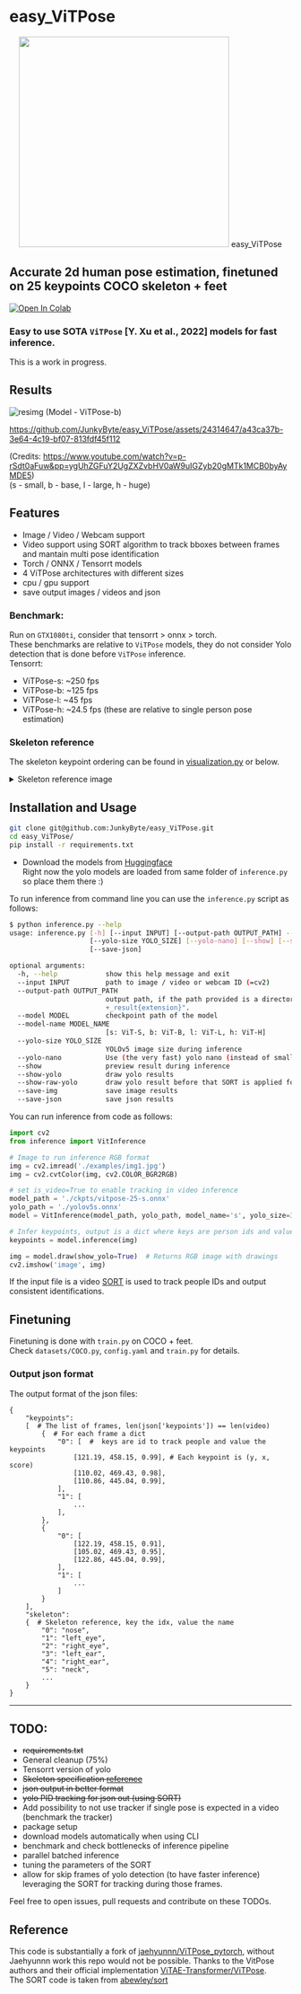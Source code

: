 # easy_ViTPose
<p align="center">
<img src="https://user-images.githubusercontent.com/24314647/236082274-b25a70c8-9267-4375-97b0-eddf60a7dfc6.png" width=375> easy_ViTPose
</p>

## Accurate 2d human pose estimation, finetuned on 25 keypoints COCO skeleton + feet  

<a target="_blank" href="https://colab.research.google.com/github/JunkyByte/easy_ViTPose/blob/main/colab_demo.ipynb">
  <img src="https://colab.research.google.com/assets/colab-badge.svg" alt="Open In Colab"/>
</a>

### Easy to use SOTA `ViTPose` [Y. Xu et al., 2022] models for fast inference.  

This is a work in progress.

## Results

![resimg](https://user-images.githubusercontent.com/24314647/236281199-98e45ab5-2a18-45b7-ba5c-36bdec4450f4.png)
(Model - ViTPose-b)

https://github.com/JunkyByte/easy_ViTPose/assets/24314647/a43ca37b-3e64-4c19-bf07-813fdf45f112

(Credits: https://www.youtube.com/watch?v=p-rSdt0aFuw&pp=ygUhZGFuY2UgZXZvbHV0aW9uIGZyb20gMTk1MCB0byAyMDE5)  
(s - small, b - base, l - large, h - huge)

## Features
- Image / Video / Webcam support
- Video support using SORT algorithm to track bboxes between frames and mantain multi pose identification
- Torch / ONNX / Tensorrt models
- 4 ViTPose architectures with different sizes
- cpu / gpu support
- save output images / videos and json

### Benchmark:
Run on `GTX1080ti`, consider that tensorrt > onnx > torch.  
These benchmarks are relative to `ViTPose` models, they do not consider Yolo detection that is done before `ViTPose` inference.  
Tensorrt:  
- ViTPose-s: ~250 fps
- ViTPose-b: ~125 fps
- ViTPose-l: ~45 fps
- ViTPose-h: ~24.5 fps
(these are relative to single person pose estimation)

### Skeleton reference
The skeleton keypoint ordering can be found in [visualization.py](https://github.com/JunkyByte/easy_ViTPose/blob/main/src/vit_utils/visualization.py#L14) or below.  
<details>
  <summary>Skeleton reference image</summary>
  
  ![skeleton](https://github.com/JunkyByte/easy_ViTPose/assets/24314647/cf0eefa0-3768-4acf-9638-8a1673e32830)
</details>

## Installation and Usage
```bash
git clone git@github.com:JunkyByte/easy_ViTPose.git
cd easy_ViTPose/
pip install -r requirements.txt
```
- Download the models from [Huggingface](https://huggingface.co/JunkyByte/easy_ViTPose)  
Right now the yolo models are loaded from same folder of `inference.py` so place them there :)  

To run inference from command line you can use the `inference.py` script as follows:  
```bash
$ python inference.py --help
usage: inference.py [-h] [--input INPUT] [--output-path OUTPUT_PATH] --model MODEL [--model-name MODEL_NAME]
                    [--yolo-size YOLO_SIZE] [--yolo-nano] [--show] [--show-yolo] [--show-raw-yolo] [--save-img]
                    [--save-json]

optional arguments:
  -h, --help            show this help message and exit
  --input INPUT         path to image / video or webcam ID (=cv2)
  --output-path OUTPUT_PATH
                        output path, if the path provided is a directory output files are "input_name
                        +_result{extension}".
  --model MODEL         checkpoint path of the model
  --model-name MODEL_NAME
                        [s: ViT-S, b: ViT-B, l: ViT-L, h: ViT-H]
  --yolo-size YOLO_SIZE
                        YOLOv5 image size during inference
  --yolo-nano           Use (the very fast) yolo nano (instead of small)
  --show                preview result during inference
  --show-yolo           draw yolo results
  --show-raw-yolo       draw yolo result before that SORT is applied for tracking (only valid during video inference)
  --save-img            save image results
  --save-json           save json results
```

You can run inference from code as follows:
```python
import cv2
from inference import VitInference

# Image to run inference RGB format
img = cv2.imread('./examples/img1.jpg')
img = cv2.cvtColor(img, cv2.COLOR_BGR2RGB)

# set is_video=True to enable tracking in video inference
model_path = './ckpts/vitpose-25-s.onnx'
yolo_path = './yolov5s.onnx'
model = VitInference(model_path, yolo_path, model_name='s', yolo_size=320, is_video=False)

# Infer keypoints, output is a dict where keys are person ids and values are keypoints (np.ndarray (25, 3): (y, x, score))
keypoints = model.inference(img)

img = model.draw(show_yolo=True)  # Returns RGB image with drawings
cv2.imshow('image', img)
```
If the input file is a video [SORT](https://github.com/abewley/sort) is used to track people IDs and output consistent identifications.

## Finetuning
Finetuning is done with `train.py` on COCO + feet.  
Check `datasets/COCO.py`, `config.yaml` and `train.py` for details.

### Output json format
The output format of the json files:

```
{
    "keypoints":
    [  # The list of frames, len(json['keypoints']) == len(video)
        {  # For each frame a dict
            "0": [  #  keys are id to track people and value the keypoints
                [121.19, 458.15, 0.99], # Each keypoint is (y, x, score)
                [110.02, 469.43, 0.98],
                [110.86, 445.04, 0.99],
            ],
            "1": [
                ...
            ],
        },
        {
            "0": [
                [122.19, 458.15, 0.91],
                [105.02, 469.43, 0.95],
                [122.86, 445.04, 0.99],
            ],
            "1": [
                ...
            ]
        }
    ],
    "skeleton":
    {  # Skeleton reference, key the idx, value the name
        "0": "nose",
        "1": "left_eye",
        "2": "right_eye",
        "3": "left_ear",
        "4": "right_ear",
        "5": "neck",
        ...
    }
}
```

---

## TODO:
- ~~requirements.txt~~
- General cleanup (75%)
- Tensorrt version of yolo
- ~~Skeleton specification [reference](https://github.com/JunkyByte/easy_ViTPose/blob/main/src/vit_utils/visualization.py#L14)~~
- ~~json output in better format~~
- ~~yolo PID tracking for json out (using SORT)~~
- Add possibility to not use tracker if single pose is expected in a video (benchmark the tracker)
- package setup
- download models automatically when using CLI
- benchmark and check bottlenecks of inference pipeline
- parallel batched inference
- tuning the parameters of the SORT
- allow for skip frames of yolo detection (to have faster inference) leveraging the SORT for tracking during those frames.   
  
Feel free to open issues, pull requests and contribute on these TODOs.

## Reference
This code is substantially a fork of [jaehyunnn/ViTPose_pytorch](https://github.com/jaehyunnn/ViTPose_pytorch), without Jaehyunnn work this repo would not be possible. Thanks to the VitPose authors and their official implementation [ViTAE-Transformer/ViTPose](https://github.com/ViTAE-Transformer/ViTPose).  
The SORT code is taken from [abewley/sort](https://github.com/abewley/sort)

